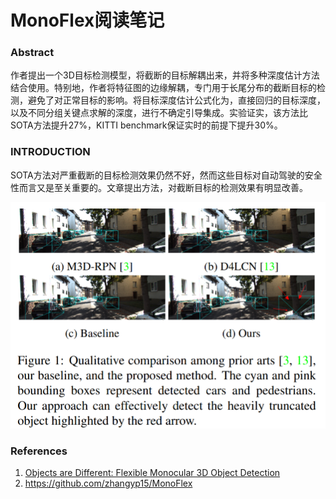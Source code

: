 # MonoFlex阅读笔记


### Abstract

作者提出一个3D目标检测模型，将截断的目标解耦出来，并将多种深度估计方法结合使用。特别地，作者将特征图的边缘解耦，专门用于长尾分布的截断目标的检测，避免了对正常目标的影响。将目标深度估计公式化为，直接回归的目标深度，以及不同分组关键点求解的深度，进行不确定引导集成。实验证实，该方法比SOTA方法提升27%，KITTI benchmark保证实时的前提下提升30%。

### INTRODUCTION

SOTA方法对严重截断的目标检测效果仍然不好，然而这些目标对自动驾驶的安全性而言又是至关重要的。文章提出方法，对截断目标的检测效果有明显改善。

![Figure 1](Figure1.png "Figure1")



### References
1. [Objects are Different: Flexible Monocular 3D Object Detection](https://arxiv.org/abs/2104.02323)
2. <https://github.com/zhangyp15/MonoFlex>
